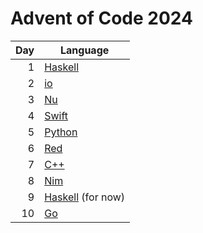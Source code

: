 # Advent of Code 2024

|  Day | Language                                      |
| ---: | --------------------------------------------- |
|    1 | [Haskell](https://www.haskell.org/)           |
|    2 | [io](https://iolanguage.org/)                 |
|    3 | [Nu](https://www.nushell.sh/)                 |
|    4 | [Swift](https://www.swift.org/)               |
|    5 | [Python](https://www.python.org/)             |
|    6 | [Red](https://www.red-lang.org/)              |
|    7 | [C++](https://isocpp.org/)                    |
|    8 | [Nim](https://nim-lang.org/)                  |
|    9 | [Haskell](https://www.haskell.org/) (for now) |
|   10 | [Go](https://go.dev/)                         |

